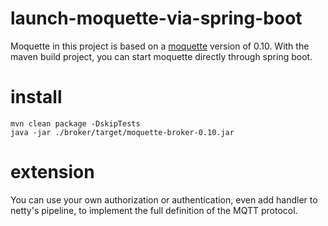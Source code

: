 # launch-moquette-via-spring-boot

Moquette in this project is based on a [moquette](https://github.com/andsel/moquette) version of 0.10. With the maven build project, you can start moquette directly through spring boot.

# install

```shell
mvn clean package -DskipTests
java -jar ./broker/target/moquette-broker-0.10.jar
```

# extension

You can use your own authorization or authentication, even add handler to netty's pipeline, to implement the full definition of the MQTT protocol.

